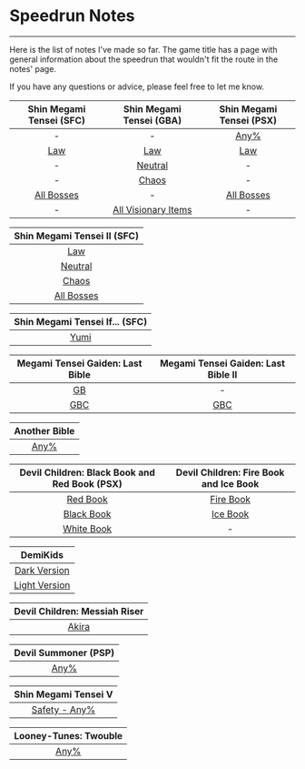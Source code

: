 # Speedrun Notes
---

Here is the list of notes I've made so far. The game title has a page with general information about the speedrun that wouldn't fit the route in the notes' page.

If you have any questions or advice, please feel free to let me know.

| Shin Megami Tensei (SFC)| Shin Megami Tensei (GBA) | Shin Megami Tensei (PSX) |
|:-:| :-: | :-: |
| - | - | [Any%](notes/smt1psxany)|
| [Law](notes/smt1) | [Law](notes/smt1gbal) | [Law](notes/smt1psx)|
| - | [Neutral](notes/smt1gban) | -|
| - | [Chaos](smt1gbac) | -|
| [All Bosses](notes/smt1bosses) | - | [All Bosses](notes/smt1psxbosses)  |
| - | [All Visionary Items](notes/smt1visionary) | - |

|Shin Megami Tensei II (SFC)|
| :-: |
|[Law](notes/smt2law)|
|[Neutral](notes/smt2neutral)|
|[Chaos](notes/smt2chaos)|
|[All Bosses](notes/smt2bosses)|

|Shin Megami Tensei If... (SFC)|
|:-:|
|[Yumi](notes/ifyumi)|

| Megami Tensei Gaiden: Last Bible |Megami Tensei Gaiden: Last Bible II | 
| :-: | :-: |
|[GB](notes/lbgb)| - |
|[GBC](notes/lbgbc)| [GBC](notes/lb2gbc) |

|Another Bible| 
|:-:| 
|[Any%](notes/ab)| 

|Devil Children: Black Book and Red Book (PSX)|Devil Children: Fire Book and Ice Book|
|:-:|:-:|
|[Red Book](notes/red)|[Fire Book](notes/fire)|
|[Black Book](notes/black)| [Ice Book](notes/ice) |
|[White Book](notes/white)|-|

|          DemiKids          |
|:--------------------------:|
| [Dark Version](notes/dark) |
| [Light Version](notes/light) |

|Devil Children: Messiah Riser|
|:-:|
|[Akira](notes/messiah)|

|Devil Summoner (PSP)|
|:-:|
|[Any%](notes/devsum)|

|Shin Megami Tensei V|
|:-:|
|[Safety - Any%](notes/smt5s)|

| Looney-Tunes: Twouble |
|:---------------------:|
| [Any%](notes/looneytunes) |


